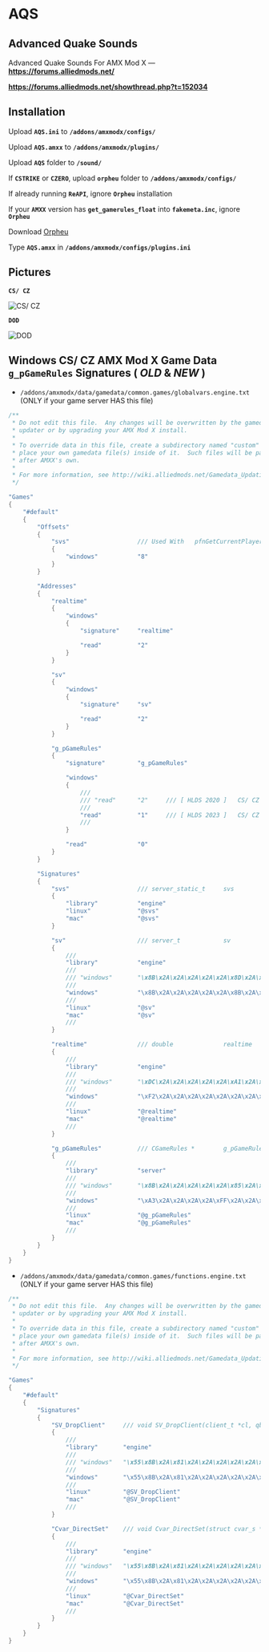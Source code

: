 # AQS

## Advanced Quake Sounds ##

Advanced Quake Sounds For AMX Mod X — **https://forums.alliedmods.net/**

**https://forums.alliedmods.net/showthread.php?t=152034**

## Installation ##

Upload **`AQS.ini`** to **`/addons/amxmodx/configs/`**

Upload **`AQS.amxx`** to **`/addons/amxmodx/plugins/`**

Upload **`AQS`** folder to **`/sound/`**

If **`CSTRIKE`** or **`CZERO`**, upload **`orpheu`** folder to **`/addons/amxmodx/configs/`**

If already running **`ReAPI`**, ignore **`Orpheu`** installation

If your **`AMXX`** version has **`get_gamerules_float`** into **`fakemeta.inc`**, ignore **`Orpheu`**

Download [Orpheu](https://github.com/Arkshine/Orpheu/releases)

Type **`AQS.amxx`** in **`/addons/amxmodx/configs/plugins.ini`**

## Pictures ##

**`CS/ CZ`**

![CS/ CZ](https://hattrick.go.ro/aqs-cscz.png)

**`DOD`**

![DOD](https://hattrick.go.ro/aqs-dod.png)

## Windows CS/ CZ AMX Mod X Game Data `g_pGameRules` Signatures ( *OLD* & *NEW* ) ##

- `/addons/amxmodx/data/gamedata/common.games/globalvars.engine.txt` (ONLY if your game server HAS this file)

```C++
/**
 * Do not edit this file.  Any changes will be overwritten by the gamedata
 * updater or by upgrading your AMX Mod X install.
 *
 * To override data in this file, create a subdirectory named "custom" and
 * place your own gamedata file(s) inside of it.  Such files will be parsed
 * after AMXX's own.
 *
 * For more information, see http://wiki.alliedmods.net/Gamedata_Updating_(AMX_Mod_X)
 */

"Games"
{
    "#default"
    {
        "Offsets"
        {
            "svs"                   /// Used With   pfnGetCurrentPlayer     Base Address
            {
                "windows"           "8"
            }
        }

        "Addresses"
        {
            "realtime"
            {
                "windows"
                {
                    "signature"     "realtime"

                    "read"          "2"
                }
            }

            "sv"
            {
                "windows"
                {
                    "signature"     "sv"

                    "read"          "2"
                }
            }

            "g_pGameRules"
            {
                "signature"         "g_pGameRules"

                "windows"
                {
                    ///
                    /// "read"      "2"     /// [ HLDS 2020 ]   CS/ CZ
                    ///
                    "read"          "1"     /// [ HLDS 2023 ]   CS/ CZ
                    ///
                }

                "read"              "0"
            }
        }

        "Signatures"
        {
            "svs"                   /// server_static_t     svs
            {
                "library"           "engine"
                "linux"             "@svs"
                "mac"               "@svs"
            }

            "sv"                    /// server_t            sv
            {
                ///
                "library"           "engine"
                ///
                /// "windows"       "\x8B\x2A\x2A\x2A\x2A\x2A\x8D\x2A\x2A\x2A\x2A\x2A\x53\x33\x2A\x89"                                                                                                                      /// SVC_PlayerInfo()                [ 2020 HLDS ]   CS/ CZ, DOD, HL, ...
                ///
                "windows"           "\x8B\x2A\x2A\x2A\x2A\x2A\x8B\x2A\x2A\x2A\x2A\x2A\x76\x2A\xA1\x2A\x2A\x2A\x2A\x85\x2A\x0F\x2A\x2A\x83\x2A\x2A\x74\x2A\x83\x2A\x2A\x2A\x2A\x2A\x2A\x74"                                  /// dword_10971F40 @ sub_101D1EF0() [ 2023 HLDS ]   CS/ CZ, DOD, HL, ...
                ///
                "linux"             "@sv"
                "mac"               "@sv"
                ///
            }

            "realtime"              /// double              realtime
            {
                ///
                "library"           "engine"
                ///
                /// "windows"       "\xDC\x2A\x2A\x2A\x2A\x2A\xA1\x2A\x2A\x2A\x2A\x56"                                                                                                                                      /// SV_CheckTimeouts()              [ 2020 HLDS ]   CS/ CZ, DOD, HL, ...
                ///
                "windows"           "\xF2\x2A\x2A\x2A\x2A\x2A\x2A\x2A\x66\x2A\x2A\x2A\x72\x2A\x3B\x2A\x7D\x2A\x8B\x2A\x8D\x2A\x2A\x2B\x2A\x8B\x2A\xC1\x2A\x2A\x81\x2A\x2A\x2A\x2A\x2A\xF3\x2A\x8B\x2A\x2A\x2A\x2A\x2A\x8B"  /// qword_10B6A158 @ sub_10208750() [ 2023 HLDS ]   CS/ CZ, DOD, HL, ...
                ///
                "linux"             "@realtime"
                "mac"               "@realtime"
                ///
            }

            "g_pGameRules"          /// CGameRules *        g_pGameRules
            {
                ///
                "library"           "server"
                ///
                /// "windows"       "\x8B\x2A\x2A\x2A\x2A\x2A\x85\x2A\x74\x2A\x8B\x2A\xFF\x2A\x2A\xA1"                                                                                                                      /// StartFrame()                    [ 2020 HLDS ]   CS/ CZ
                ///
                "windows"           "\xA3\x2A\x2A\x2A\x2A\xFF\x2A\x2A\x2A\x2A\x2A\x85\x2A\x75\x2A\x33\x2A\xEB"                                                                                                              /// dword_10130BA0 @ sub_100C2440() [ 2023 HLDS ]   CS/ CZ
                ///
                "linux"             "@g_pGameRules"
                "mac"               "@g_pGameRules"
                ///
            }
        }
    }
}
```

- `/addons/amxmodx/data/gamedata/common.games/functions.engine.txt` (ONLY if your game server HAS this file)

```C++
/**
 * Do not edit this file.  Any changes will be overwritten by the gamedata
 * updater or by upgrading your AMX Mod X install.
 *
 * To override data in this file, create a subdirectory named "custom" and
 * place your own gamedata file(s) inside of it.  Such files will be parsed
 * after AMXX's own.
 *
 * For more information, see http://wiki.alliedmods.net/Gamedata_Updating_(AMX_Mod_X)
 */

"Games"
{
    "#default"
    {
        "Signatures"
        {
            "SV_DropClient"     /// void SV_DropClient(client_t *cl, qboolean crash, const char *fmt, ...);
            {
                ///
                "library"       "engine"
                ///
                /// "windows"   "\x55\x8B\x2A\x81\x2A\x2A\x2A\x2A\x2A\x8B\x2A\x2A\x53\x56\x8D"                                                                                                          /// [ HLDS 2020 ] CS/ CZ, DOD, HL, ... ( OLD )
                ///
                "windows"       "\x55\x8B\x2A\x81\x2A\x2A\x2A\x2A\x2A\xA1\x2A\x2A\x2A\x2A\x33\x2A\x89\x2A\x2A\x56\x57\x8B\x2A\x2A\x8D\x2A\x2A\x50\x33\x2A\x8D\x2A\x2A\x2A\x2A\x2A\x56\xFF\x2A\x2A\x68"  /// [ HLDS 2023 ] CS/ CZ, DOD, HL, ... ( NEW ) @ sub_101D1CB0()
                ///
                "linux"         "@SV_DropClient"
                "mac"           "@SV_DropClient"
                ///
            }

            "Cvar_DirectSet"    /// void Cvar_DirectSet(struct cvar_s *var, char *value);
            {
                ///
                "library"       "engine"
                ///
                /// "windows"   "\x55\x8B\x2A\x81\x2A\x2A\x2A\x2A\x2A\x56\x8B\x2A\x2A\x57\x8B\x2A\x2A\x85"                                                                                              /// [ HLDS 2020 ] CS/ CZ, DOD, HL, ... ( OLD )
                ///
                "windows"       "\x55\x8B\x2A\x81\x2A\x2A\x2A\x2A\x2A\xA1\x2A\x2A\x2A\x2A\x33\x2A\x89\x2A\x2A\x56\x8B\x2A\x2A\x57\x8B\x2A\x2A\x85\x2A\x0F\x2A\x2A\x2A\x2A\x2A\x85\x2A\x0F"              /// [ HLDS 2023 ] CS/ CZ, DOD, HL, ... ( NEW ) @ sub_101BDCF0()
                ///
                "linux"         "@Cvar_DirectSet"
                "mac"           "@Cvar_DirectSet"
                ///
            }
        }
    }
}
```
